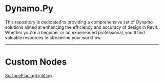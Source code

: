 # Dynamo.Py

This repository is dedicated to providing a comprehensive set of Dynamo solutions aimed at enhancing the efficiency and accuracy of design in Revit. Whether you're a beginner or an experienced professional, you'll find valuable resources to streamline your workflow.

---
# Custom Nodes
[SurfacePlacingLighting](https://github.com/DynaTools/ElectricalToolBox/tree/main/SurfacePlacingLighting)
